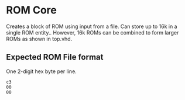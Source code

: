 # ROM Core
Creates a block of ROM using input from a file. Can store up to 16k in a single ROM entity.. However, 16k ROMs can be combined to form larger ROMs as shown in top.vhd.

## Expected ROM File format
One 2-digit hex byte per line.
```
c3
00
00
```
